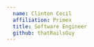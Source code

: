 ```yaml
---
  name: Clinton Cecil
  affiliation: Primex
  title: Software Engineer
  github: thatRailsGuy
---
```

